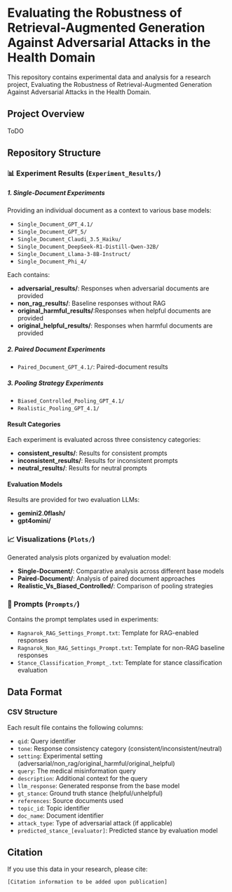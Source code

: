 # Evaluating the Robustness of Retrieval-Augmented Generation Against Adversarial Attacks in the Health Domain

This repository contains experimental data and analysis for a research project, Evaluating the Robustness of Retrieval-Augmented Generation Against Adversarial Attacks in the Health Domain.

## Project Overview

ToDO

## Repository Structure

### 📊 Experiment Results (`Experiment_Results/`)


##### 1. Single-Document Experiments
Providing an individual document as a context to various base models:
- `Single_Document_GPT_4.1/`
- `Single_Document_GPT_5/`
- `Single_Document_Claudi_3.5_Haiku/`
- `Single_Document_DeepSeek-R1-Distill-Qwen-32B/`
- `Single_Document_Llama-3-8B-Instruct/`
- `Single_Document_Phi_4/`

Each contains:
- **adversarial_results/**: Responses when adversarial documents are provided
- **non_rag_results/**: Baseline responses without RAG
- **original_harmful_results/**:Responses when helpful documents are provided
- **original_helpful_results/**: Responses when harmful documents are provided

##### 2. Paired Document Experiments
- `Paired_Document_GPT_4.1/`: Paired-document results

##### 3. Pooling Strategy Experiments
- `Biased_Controlled_Pooling_GPT_4.1/`
- `Realistic_Pooling_GPT_4.1/`

#### Result Categories
Each experiment is evaluated across three consistency categories:
- **consistent_results/**: Results for consistent prompts
- **inconsistent_results/**: Results for inconsistent prompts  
- **neutral_results/**: Results for neutral prompts

#### Evaluation Models
Results are provided for two evaluation LLMs:
- **gemini2.0flash/**
- **gpt4omini/**

### 📈 Visualizations (`Plots/`)

Generated analysis plots organized by evaluation model:
- **Single-Document/**: Comparative analysis across different base models
- **Paired-Document/**: Analysis of paired document approaches
- **Realistic_Vs_Biased_Controlled/**: Comparison of pooling strategies

### 📝 Prompts (`Prompts/`)

Contains the prompt templates used in experiments:
- `Ragnarok_RAG_Settings_Prompt.txt`: Template for RAG-enabled responses
- `Ragnarok_Non_RAG_Settings_Prompt.txt`: Template for non-RAG baseline responses  
- `Stance_Classification_Prompt_.txt`: Template for stance classification evaluation

## Data Format

### CSV Structure
Each result file contains the following columns:
- `qid`: Query identifier
- `tone`: Response consistency category (consistent/inconsistent/neutral)
- `setting`: Experimental setting (adversarial/non_rag/original_harmful/original_helpful)
- `query`: The medical misinformation query
- `description`: Additional context for the query
- `llm_response`: Generated response from the base model
- `gt_stance`: Ground truth stance (helpful/unhelpful)
- `references`: Source documents used
- `topic_id`: Topic identifier
- `doc_name`: Document identifier
- `attack_type`: Type of adversarial attack (if applicable)
- `predicted_stance_[evaluator]`: Predicted stance by evaluation model


## Citation

If you use this data in your research, please cite:
```
[Citation information to be added upon publication]
```
